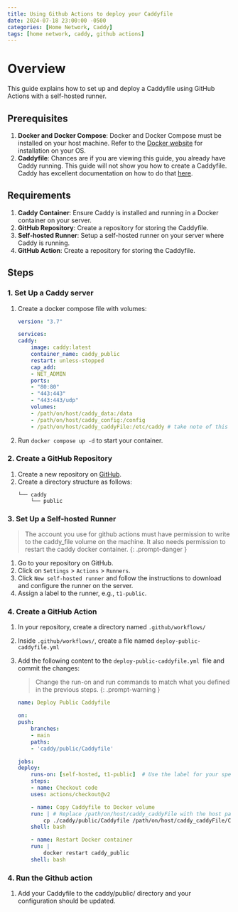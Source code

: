 ```yaml
---
title: Using Github Actions to deploy your Caddyfile
date: 2024-07-18 23:00:00 -0500
categories: [Home Network, Caddy]
tags: [home network, caddy, github actions]
---
```


# Overview

This guide explains how to set up and deploy a Caddyfile using GitHub Actions with a self-hosted runner.

## Prerequisites
1. **Docker and Docker Compose**: Docker and Docker Compose must be installed on your host machine. Refer to the [Docker website](https://docs.docker.com/engine/install/) for installation on your OS.
2. **Caddyfile**: Chances are if you are viewing this guide, you already have Caddy running. This guide will not show you how to create a Caddyfile. Caddy has excellent documentation on how to do that [here](https://caddyserver.com/docs/caddyfile).

## Requirements
1. **Caddy Container**: Ensure Caddy is installed and running in a Docker container on your server.
2. **GitHub Repository**: Create a repository for storing the Caddyfile.
3. **Self-hosted Runner**: Setup a self-hosted runner on your server where Caddy is running.
4. **GitHub Action**: Create a repository for storing the Caddyfile.

## Steps

### 1. Set Up a Caddy server
1. Create a docker compose file with volumes:

    ```yaml
    version: "3.7"

    services:
    caddy:
        image: caddy:latest
        container_name: caddy_public
        restart: unless-stopped
        cap_add:
        - NET_ADMIN
        ports:
        - "80:80"
        - "443:443"
        - "443:443/udp"
        volumes:
        - /path/on/host/caddy_data:/data
        - /path/on/host/caddy_config:/config
        - /path/on/host/caddy_caddyFile:/etc/caddy # take note of this host location. You will need to define it in Github Actions.
    ```
2. Run `docker compose up -d` to start your container.

### 2. Create a GitHub Repository

1. Create a new repository on [GitHub](https://github.com).
2. Create a directory structure as follows:
   ```plaintext
   └── caddy
       └── public
    ```

### 3. Set Up a Self-hosted Runner

> The account you use for github actions must have permission to write to the caddy_file volume on the machine. It also needs permission to restart the caddy docker container.
{: .prompt-danger }

1. Go to your repository on GitHub.
2. Click on `Settings` > `Actions` > `Runners`.
3. Click `New self-hosted runner` and follow the instructions to download and configure the runner on the server.
4. Assign a label to the runner, e.g., `t1-public`.

### 4. Create a GitHub Action

1. In your repository, create a directory named `.github/workflows/`
2. Inside `.github/workflows/`, create a file named `deploy-public-caddyfile.yml`
3. Add the following content to the `deploy-public-caddyfile.yml `file and commit the changes:
    > Change the run-on and run commands to match what you defined in the previous steps.
    {: .prompt-warning }

    ```yaml
    name: Deploy Public Caddyfile

    on:
    push:
        branches:
        - main
        paths:
        - 'caddy/public/Caddyfile'

    jobs:
    deploy:
        runs-on: [self-hosted, t1-public]  # Use the label for your specific runner that you defined in step 3
        steps:
        - name: Checkout code
        uses: actions/checkout@v2

        - name: Copy Caddyfile to Docker volume
        run: | # Replace /path/on/host/caddy_caddyFile with the host path in your docker-compose.yml file defined in step 1
            cp ./caddy/public/Caddyfile /path/on/host/caddy_caddyFile/Caddyfile
        shell: bash

        - name: Restart Docker container
        run: |
            docker restart caddy_public
        shell: bash

    ```

### 4. Run the Github action
1. Add your Caddyfile to the caddy/public/ directory and your configuration should be updated.